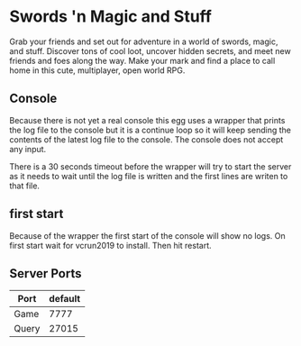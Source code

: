 # Swords 'n Magic and Stuff

Grab your friends and set out for adventure in a world of swords, magic, and stuff. Discover tons of cool loot, uncover hidden secrets, and meet new friends and foes along the way. Make your mark and find a place to call home in this cute, multiplayer, open world RPG. 

## Console
Because there is not yet a real console this egg uses a wrapper that prints the log file to the console but it is a continue loop so it will keep sending the contents of the latest log file to the console. The console does not accept any input. 

There is a 30 seconds timeout before the wrapper will try to start the server as it needs to wait until the log file is written and the first lines are writen to that file.

## first start
Because of the wrapper the first start of the console will show no logs. On first start wait for vcrun2019 to install. Then hit restart.

## Server Ports


| Port      | default |
|-----------|---------|
| Game      | 7777    |
| Query     | 27015   |


